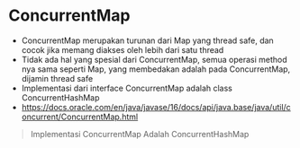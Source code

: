 # ConcurrentMap
* ConcurrentMap merupakan turunan dari Map yang thread safe, dan cocok jika memang diakses oleh lebih dari satu thread
* Tidak ada hal yang spesial dari ConcurrentMap, semua operasi method nya sama seperti Map, yang membedakan adalah pada ConcurrentMap, dijamin thread safe
* Implementasi dari interface ConcurrentMap adalah class ConcurrentHashMap
* https://docs.oracle.com/en/java/javase/16/docs/api/java.base/java/util/concurrent/ConcurrentMap.html

> Implementasi ConcurrentMap Adalah ConcurrentHashMap